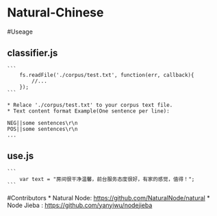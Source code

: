 # Natural-Chinese

#Useage
## classifier.js
	```
		fs.readFile('./corpus/test.txt', function(err, callback){
			//...
		});
	```

	* Relace './corpus/test.txt' to your corpus text file.
	* Text content format Example(One sentence per line): 
	
	NEG||some sentences\r\n
	POS||some sentences\r\n
	...
	
## use.js

	```
		var text = "房间很干净温馨，前台服务态度很好，有家的感觉，值得！";
	```


#Contributors
	* Natural Node: https://github.com/NaturalNode/natural
	* Node Jieba  : https://github.com/yanyiwu/nodejieba

